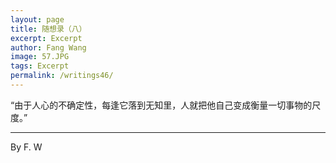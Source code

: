 ```yaml
---
layout: page
title: 随想录（八）
excerpt: Excerpt
author: Fang Wang
image: 57.JPG
tags: Excerpt
permalink: /writings46/
---
```


“由于人心的不确定性，每逢它落到无知里，人就把他自己变成衡量一切事物的尺度。”


****

By F. W
